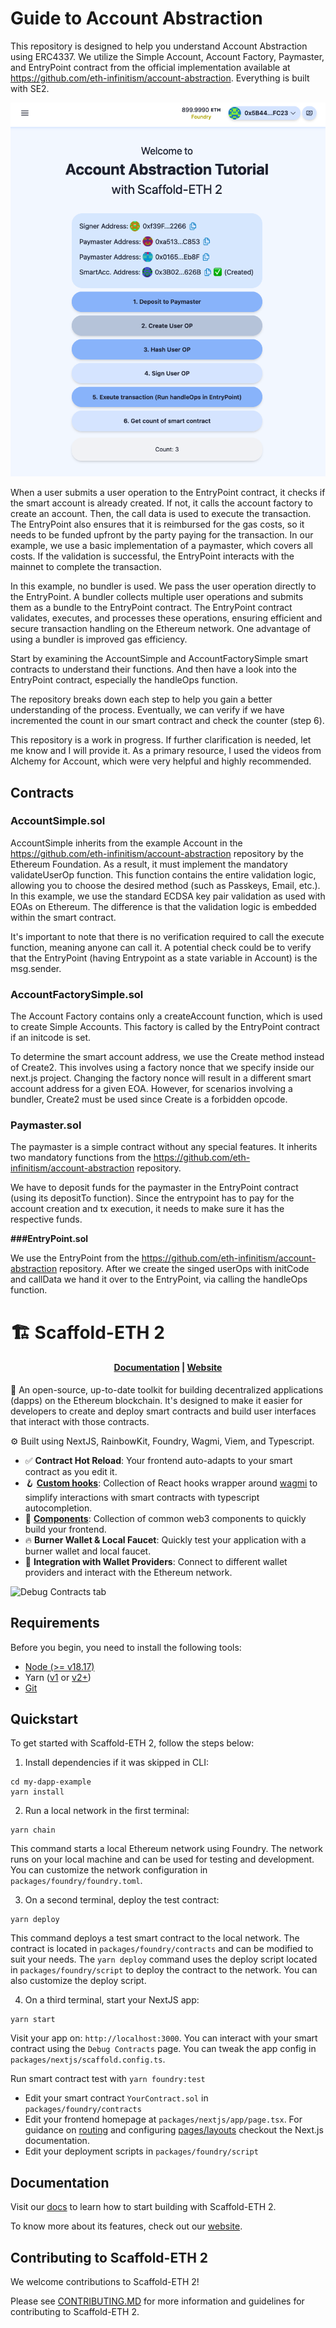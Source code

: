 # Guide to Account Abstraction

This repository is designed to help you understand Account Abstraction using ERC4337. We utilize the Simple Account, Account Factory, Paymaster, and EntryPoint contract from the official implementation available at https://github.com/eth-infinitism/account-abstraction. Everything is built with SE2.

![overview aa tutorial](https://github.com/phipsae/AA-SE2/blob/localChainAA/assets/overview.png)

When a user submits a user operation to the EntryPoint contract, it checks if the smart account is already created. If not, it calls the account factory to create an account. Then, the call data is used to execute the transaction. The EntryPoint also ensures that it is reimbursed for the gas costs, so it needs to be funded upfront by the party paying for the transaction. In our example, we use a basic implementation of a paymaster, which covers all costs. If the validation is successful, the EntryPoint interacts with the mainnet to complete the transaction.

In this example, no bundler is used. We pass the user operation directly to the EntryPoint. A bundler collects multiple user operations and submits them as a bundle to the EntryPoint contract. The EntryPoint contract validates, executes, and processes these operations, ensuring efficient and secure transaction handling on the Ethereum network. One advantage of using a bundler is improved gas efficiency.

Start by examining the AccountSimple and AccountFactorySimple smart contracts to understand their functions. And then have a look into the EntryPoint contract, especially the handleOps function.

The repository breaks down each step to help you gain a better understanding of the process. Eventually, we can verify if we have incremented the count in our smart contract and check the counter (step 6).

This repository is a work in progress. If further clarification is needed, let me know and I will provide it. As a primary resource, I used the videos from Alchemy for Account, which were very helpful and highly recommended.

## Contracts

### AccountSimple.sol

AccountSimple inherits from the example Account in the https://github.com/eth-infinitism/account-abstraction repository by the Ethereum Foundation. As a result, it must implement the mandatory validateUserOp function. This function contains the entire validation logic, allowing you to choose the desired method (such as Passkeys, Email, etc.). In this example, we use the standard ECDSA key pair validation as used with EOAs on Ethereum. The difference is that the validation logic is embedded within the smart contract.

It's important to note that there is no verification required to call the execute function, meaning anyone can call it. A potential check could be to verify that the EntryPoint (having Entrypoint as a state variable in Account) is the msg.sender.

### AccountFactorySimple.sol

The Account Factory contains only a createAccount function, which is used to create Simple Accounts. This factory is called by the EntryPoint contract if an initcode is set.

To determine the smart account address, we use the Create method instead of Create2. This involves using a factory nonce that we specify inside our next.js project. Changing the factory nonce will result in a different smart account address for a given EOA. However, for scenarios involving a bundler, Create2 must be used since Create is a forbidden opcode.

### Paymaster.sol

The paymaster is a simple contract without any special features. It inherits two mandatory functions from the https://github.com/eth-infinitism/account-abstraction repository.

We have to deposit funds for the paymaster in the EntryPoint contract (using its depositTo function). Since the entrypoint has to pay for the account creation and tx execution, it needs to make sure it has the respective funds.

**###EntryPoint.sol**

We use the EntryPoint from the https://github.com/eth-infinitism/account-abstraction repository. After we create the singed userOps with initCode and callData we hand it over to the EntryPoint, via calling the handleOps function.

# 🏗 Scaffold-ETH 2

<h4 align="center">
  <a href="https://docs.scaffoldeth.io">Documentation</a> |
  <a href="https://scaffoldeth.io">Website</a>
</h4>

🧪 An open-source, up-to-date toolkit for building decentralized applications (dapps) on the Ethereum blockchain. It's designed to make it easier for developers to create and deploy smart contracts and build user interfaces that interact with those contracts.

⚙️ Built using NextJS, RainbowKit, Foundry, Wagmi, Viem, and Typescript.

- ✅ **Contract Hot Reload**: Your frontend auto-adapts to your smart contract as you edit it.
- 🪝 **[Custom hooks](https://docs.scaffoldeth.io/hooks/)**: Collection of React hooks wrapper around [wagmi](https://wagmi.sh/) to simplify interactions with smart contracts with typescript autocompletion.
- 🧱 [**Components**](https://docs.scaffoldeth.io/components/): Collection of common web3 components to quickly build your frontend.
- 🔥 **Burner Wallet & Local Faucet**: Quickly test your application with a burner wallet and local faucet.
- 🔐 **Integration with Wallet Providers**: Connect to different wallet providers and interact with the Ethereum network.

![Debug Contracts tab](https://github.com/scaffold-eth/scaffold-eth-2/assets/55535804/b237af0c-5027-4849-a5c1-2e31495cccb1)

## Requirements

Before you begin, you need to install the following tools:

- [Node (>= v18.17)](https://nodejs.org/en/download/)
- Yarn ([v1](https://classic.yarnpkg.com/en/docs/install/) or [v2+](https://yarnpkg.com/getting-started/install))
- [Git](https://git-scm.com/downloads)

## Quickstart

To get started with Scaffold-ETH 2, follow the steps below:

1. Install dependencies if it was skipped in CLI:

```
cd my-dapp-example
yarn install
```

2. Run a local network in the first terminal:

```
yarn chain
```

This command starts a local Ethereum network using Foundry. The network runs on your local machine and can be used for testing and development. You can customize the network configuration in `packages/foundry/foundry.toml`.

3. On a second terminal, deploy the test contract:

```
yarn deploy
```

This command deploys a test smart contract to the local network. The contract is located in `packages/foundry/contracts` and can be modified to suit your needs. The `yarn deploy` command uses the deploy script located in `packages/foundry/script` to deploy the contract to the network. You can also customize the deploy script.

4. On a third terminal, start your NextJS app:

```
yarn start
```

Visit your app on: `http://localhost:3000`. You can interact with your smart contract using the `Debug Contracts` page. You can tweak the app config in `packages/nextjs/scaffold.config.ts`.

Run smart contract test with `yarn foundry:test`

- Edit your smart contract `YourContract.sol` in `packages/foundry/contracts`
- Edit your frontend homepage at `packages/nextjs/app/page.tsx`. For guidance on [routing](https://nextjs.org/docs/app/building-your-application/routing/defining-routes) and configuring [pages/layouts](https://nextjs.org/docs/app/building-your-application/routing/pages-and-layouts) checkout the Next.js documentation.
- Edit your deployment scripts in `packages/foundry/script`

## Documentation

Visit our [docs](https://docs.scaffoldeth.io) to learn how to start building with Scaffold-ETH 2.

To know more about its features, check out our [website](https://scaffoldeth.io).

## Contributing to Scaffold-ETH 2

We welcome contributions to Scaffold-ETH 2!

Please see [CONTRIBUTING.MD](https://github.com/scaffold-eth/scaffold-eth-2/blob/main/CONTRIBUTING.md) for more information and guidelines for contributing to Scaffold-ETH 2.
